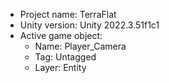 <!-- UNITY CODE ASSIST INSTRUCTIONS START -->
- Project name: TerraFlat
- Unity version: Unity 2022.3.51f1c1
- Active game object:
  - Name: Player_Camera
  - Tag: Untagged
  - Layer: Entity
<!-- UNITY CODE ASSIST INSTRUCTIONS END -->